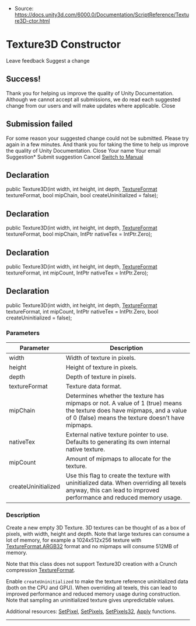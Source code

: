 * Source: https://docs.unity3d.com/6000.0/Documentation/ScriptReference/Texture3D-ctor.html

# Texture3D Constructor
Leave feedback
Suggest a change
## Success!
Thank you for helping us improve the quality of Unity Documentation. Although we cannot accept all submissions, we do read each suggested change from our users and will make updates where applicable.
Close
## Submission failed
For some reason your suggested change could not be submitted. Please <a>try again</a> in a few minutes. And thank you for taking the time to help us improve the quality of Unity Documentation.
Close
Your name Your email Suggestion* Submit suggestion
Cancel
[Switch to Manual](https://docs.unity3d.com/6000.0/Documentation/Manual/class-Texture3D.html "Go to Texture3D Component in the Manual")
## Declaration
public Texture3D(int width, int height, int depth, [TextureFormat](https://docs.unity3d.com/6000.0/Documentation/ScriptReference/TextureFormat.html) textureFormat, bool mipChain, bool createUninitialized = false); 
## Declaration
public Texture3D(int width, int height, int depth, [TextureFormat](https://docs.unity3d.com/6000.0/Documentation/ScriptReference/TextureFormat.html) textureFormat, bool mipChain, IntPtr nativeTex = IntPtr.Zero); 
## Declaration
public Texture3D(int width, int height, int depth, [TextureFormat](https://docs.unity3d.com/6000.0/Documentation/ScriptReference/TextureFormat.html) textureFormat, int mipCount, IntPtr nativeTex = IntPtr.Zero); 
## Declaration
public Texture3D(int width, int height, int depth, [TextureFormat](https://docs.unity3d.com/6000.0/Documentation/ScriptReference/TextureFormat.html) textureFormat, int mipCount, IntPtr nativeTex = IntPtr.Zero, bool createUninitialized = false); 
### Parameters
Parameter | Description  
---|---  
width | Width of texture in pixels.  
height | Height of texture in pixels.  
depth | Depth of texture in pixels.  
textureFormat | Texture data format.  
mipChain | Determines whether the texture has mipmaps or not. A value of 1 (true) means the texture does have mipmaps, and a value of 0 (false) means the texture doesn't have mipmaps.  
nativeTex | External native texture pointer to use. Defaults to generating its own internal native texture.  
mipCount | Amount of mipmaps to allocate for the texture.  
createUninitialized | Use this flag to create the texture with uninitialized data. When overriding all texels anyway, this can lead to improved performance and reduced memory usage.  
### Description
Create a new empty 3D Texture.
3D textures can be thought of as a box of pixels, with width, height and depth. Note that large textures can consume a lot of memory, for example a 1024x512x256 texture with [TextureFormat.ARGB32](https://docs.unity3d.com/6000.0/Documentation/ScriptReference/TextureFormat.ARGB32.html) format and no mipmaps will consume 512MB of memory.  
  
Note that this class does not support Texture3D creation with a Crunch compression [TextureFormat](https://docs.unity3d.com/6000.0/Documentation/ScriptReference/TextureFormat.html).  
  
Enable `createUninitialized` to make the texture reference uninitialized data (both on the CPU and GPU). When overriding all texels, this can lead to improved performance and reduced memory usage during construction. Note that sampling an uninitialized texture gives unpredictable values.  
  
Additional resources: [SetPixel](https://docs.unity3d.com/6000.0/Documentation/ScriptReference/Texture3D.SetPixel.html), [SetPixels](https://docs.unity3d.com/6000.0/Documentation/ScriptReference/Texture3D.SetPixels.html), [SetPixels32](https://docs.unity3d.com/6000.0/Documentation/ScriptReference/Texture3D.SetPixels32.html), [Apply](https://docs.unity3d.com/6000.0/Documentation/ScriptReference/Texture3D.Apply.html) functions.
* * *
